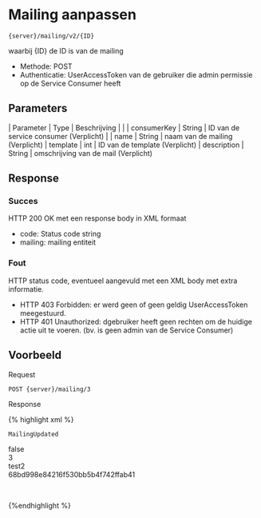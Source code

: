 ---
---

# Mailing aanpassen

```
{server}/mailing/v2/{ID}
```

waarbij {ID} de ID is van de mailing

* Methode: POST
* Authenticatie: UserAccessToken van de gebruiker die admin permissie op de Service Consumer heeft

## Parameters

| Parameter | Type | Beschrijving | |
| consumerKey | String | ID van de service consumer (Verplicht) |
| name | String | naam van de mailing (Verplicht)
| template | int | ID van de template (Verplicht)
| description | String | omschrijving van de mail (Verplicht)

## Response

### Succes

HTTP 200 OK met een response body in XML formaat  

* code: Status code string
* mailing: mailing entiteit

### Fout

HTTP status code, eventueel aangevuld met een XML body met extra informatie.

* HTTP 403 Forbidden: er werd geen of geen geldig UserAccessToken meegestuurd.
* HTTP 401 Unauthorized: dgebruiker heeft geen rechten om de huidige actie uit te voeren. (bv. is geen admin van de Service Consumer)

## Voorbeeld

Request

```
POST {server}/mailing/3
```

Response

{% highlight xml %}
<?xml version="1.0" encoding="UTF-8" standalone="yes"?>  
<response xmlns:rdf="http://www.w3.org/1999/02/22-rdf-syntax-ns" xmlns:foaf="http://xmlns.com/foaf/0.1/" xmlns:cdb="http://www.cultuurdatabank.com/XMLSchema/CdbXSD/3.1/FINAL" xmlns:geo="http://www.w3.org/2003/01/geo/wgs84\_pos#">  
<code>MailingUpdated</code>  
<mailing>

<enabled>false</enabled>  
<id>3</id>  
<name>test2</name>  
<serviceConsumerKey>68bd998e84216f530bb5b4f742ffab41</serviceConsumerKey>

<template>

<id>1</id>  
<name>TestTemplate</name>  
<template>template</template>  
<subject>TestMailing</subject>  
<frequency>DAILY</frequency>  
<startDay>0</startDay>  
<startHour>0</startHour>  
<startMinute>0</startMinute>  
<startDayOfWeek>0</startDayOfWeek>  
<recommendationsResultEqualTreshold>100</recommendationsResultEqualTreshold>  
<searchResultEqualTreshold>100</searchResultEqualTreshold>  
<serviceConsumerKey>68bd998e84216f530bb5b4f742ffab41</serviceConsumerKey>  
</template>  
</mailing>

</response> {%endhighlight %}
